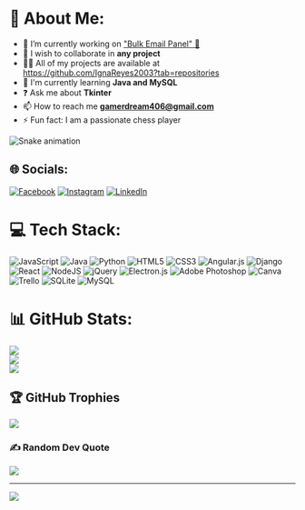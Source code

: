 # 💫 About Me:
- 🔭 I’m currently working on ["Bulk Email Panel" 📧](https://github.com/IgnaReyes2003/Bulk-Email-Panel)<br>
- 👯 I wish to collaborate in **any project**<br>
- 👨‍💻 All of my projects are available at https://github.com/IgnaReyes2003?tab=repositories<br>
- 🌱 I'm currently learning **Java and MySQL**<br>
- ❓ Ask me about **Tkinter**<br>
- 📫 How to reach me **gamerdream406@gmail.com**<br>
- ⚡ Fun fact: I am a passionate chess player

![Snake animation](https://github.com/seu-usuário-aqui/seu-usuário-aqui/blob/output/github-contribution-grid-snake.svg)

## 🌐 Socials:
[![Facebook](https://img.shields.io/badge/Facebook-%231877F2.svg?logo=Facebook&logoColor=white)](https://facebook.com/profile.php?id=100082415497321) [![Instagram](https://img.shields.io/badge/Instagram-%23E4405F.svg?logo=Instagram&logoColor=white)](https://instagram.com/ign4rey3s) [![LinkedIn](https://img.shields.io/badge/LinkedIn-%230077B5.svg?logo=linkedin&logoColor=white)](https://linkedin.com/in/ignacio-risso-patrón-52a08821a) 

# 💻 Tech Stack:
![JavaScript](https://img.shields.io/badge/javascript-%23323330.svg?style=plastic&logo=javascript&logoColor=%23F7DF1E) ![Java](https://img.shields.io/badge/java-%23ED8B00.svg?style=plastic&logo=java&logoColor=white) ![Python](https://img.shields.io/badge/python-3670A0?style=plastic&logo=python&logoColor=ffdd54) ![HTML5](https://img.shields.io/badge/html5-%23E34F26.svg?style=plastic&logo=html5&logoColor=white) ![CSS3](https://img.shields.io/badge/css3-%231572B6.svg?style=plastic&logo=css3&logoColor=white) ![Angular.js](https://img.shields.io/badge/angular.js-%23E23237.svg?style=plastic&logo=angularjs&logoColor=white) ![Django](https://img.shields.io/badge/django-%23092E20.svg?style=plastic&logo=django&logoColor=white) ![React](https://img.shields.io/badge/react-%2320232a.svg?style=plastic&logo=react&logoColor=%2361DAFB) ![NodeJS](https://img.shields.io/badge/node.js-6DA55F?style=plastic&logo=node.js&logoColor=white) ![jQuery](https://img.shields.io/badge/jquery-%230769AD.svg?style=plastic&logo=jquery&logoColor=white) ![Electron.js](https://img.shields.io/badge/Electron-191970?style=plastic&logo=Electron&logoColor=white) ![Adobe Photoshop](https://img.shields.io/badge/adobephotoshop-%2331A8FF.svg?style=plastic&logo=adobephotoshop&logoColor=white) ![Canva](https://img.shields.io/badge/Canva-%2300C4CC.svg?style=plastic&logo=Canva&logoColor=white) ![Trello](https://img.shields.io/badge/Trello-%23026AA7.svg?style=plastic&logo=Trello&logoColor=white) ![SQLite](https://img.shields.io/badge/sqlite-%2307405e.svg?style=plastic&logo=sqlite&logoColor=white) ![MySQL](https://img.shields.io/badge/mysql-%2300f.svg?style=plastic&logo=mysql&logoColor=white)
# 📊 GitHub Stats:
![](https://github-readme-stats.vercel.app/api?username=IgnaReyes2003&theme=dark&hide_border=false&include_all_commits=false&count_private=false)<br/>
![](https://github-readme-streak-stats.herokuapp.com/?user=IgnaReyes2003&theme=dark&hide_border=false)<br/>
![](https://github-readme-stats.vercel.app/api/top-langs/?username=IgnaReyes2003&theme=dark&hide_border=false&include_all_commits=false&count_private=false&layout=compact)

## 🏆 GitHub Trophies
![](https://github-profile-trophy.vercel.app/?username=IgnaReyes2003&theme=darkhub&no-frame=false&no-bg=false&margin-w=4)

### ✍️ Random Dev Quote
![](https://quotes-github-readme.vercel.app/api?type=horizontal&theme=radical)

---
[![](https://visitcount.itsvg.in/api?id=IgnaReyes2003&icon=7&color=0)](https://visitcount.itsvg.in)

<!-- Created on 01/04/2023 by Ignacio Reyes -->
